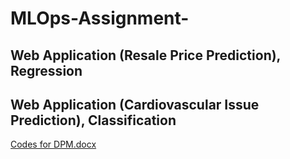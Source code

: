 # MLOps-Assignment-
## Web Application (Resale Price Prediction), Regression 

## Web Application (Cardiovascular Issue Prediction), Classification

[Codes for DPM.docx](https://github.com/YapSam/MLOps-Assignment-/files/12390591/Codes.for.DPM.docx)

